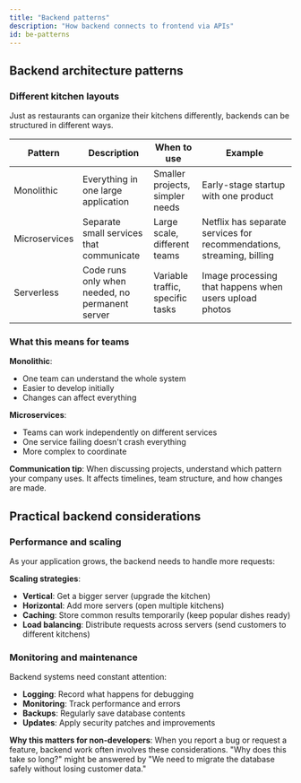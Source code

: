 ```yaml
---
title: "Backend patterns"
description: "How backend connects to frontend via APIs"
id: be-patterns
---
```


## Backend architecture patterns

### Different kitchen layouts

Just as restaurants can organize their kitchens differently, backends can be structured in different ways.

| Pattern | Description | When to use | Example |
|---------|-------------|-------------|---------|
| Monolithic | Everything in one large application | Smaller projects, simpler needs | Early-stage startup with one product |
| Microservices | Separate small services that communicate | Large scale, different teams | Netflix has separate services for recommendations, streaming, billing |
| Serverless | Code runs only when needed, no permanent server | Variable traffic, specific tasks | Image processing that happens when users upload photos |

### What this means for teams

**Monolithic**:
- One team can understand the whole system
- Easier to develop initially
- Changes can affect everything

**Microservices**:
- Teams can work independently on different services
- One service failing doesn't crash everything
- More complex to coordinate

**Communication tip**: When discussing projects, understand which pattern your company uses. It affects timelines, team structure, and how changes are made.

## Practical backend considerations

### Performance and scaling

As your application grows, the backend needs to handle more requests:

**Scaling strategies**:
- **Vertical**: Get a bigger server (upgrade the kitchen)
- **Horizontal**: Add more servers (open multiple kitchens)
- **Caching**: Store common results temporarily (keep popular dishes ready)
- **Load balancing**: Distribute requests across servers (send customers to different kitchens)

### Monitoring and maintenance

Backend systems need constant attention:
- **Logging**: Record what happens for debugging
- **Monitoring**: Track performance and errors
- **Backups**: Regularly save database contents
- **Updates**: Apply security patches and improvements

**Why this matters for non-developers**: When you report a bug or request a feature, backend work often involves these considerations. "Why does this take so long?" might be answered by "We need to migrate the database safely without losing customer data."

